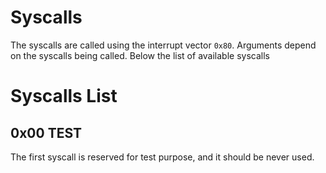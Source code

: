 # Syscalls

The syscalls are called using the interrupt vector `0x80`. Arguments depend on the syscalls being called. Below the list of available syscalls

# Syscalls List

## 0x00 TEST

The first syscall is reserved for test purpose, and it should be never used.


